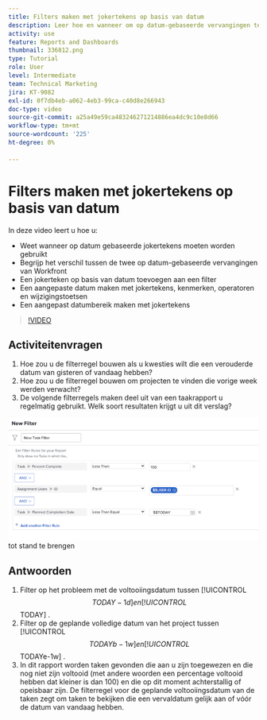 ```yaml
---
title: Filters maken met jokertekens op basis van datum
description: Leer hoe en wanneer om op datum-gebaseerde vervangingen te gebruiken en hoe te om een filter te bouwen dat op de huidige datum wordt gebaseerd.
activity: use
feature: Reports and Dashboards
thumbnail: 336812.png
type: Tutorial
role: User
level: Intermediate
team: Technical Marketing
jira: KT-9082
exl-id: 0f7db4eb-a062-4eb3-99ca-c40d8e266943
doc-type: video
source-git-commit: a25a49e59ca483246271214886ea4dc9c10e8d66
workflow-type: tm+mt
source-wordcount: '225'
ht-degree: 0%

---
```


# Filters maken met jokertekens op basis van datum

In deze video leert u hoe u:

* Weet wanneer op datum gebaseerde jokertekens moeten worden gebruikt
* Begrijp het verschil tussen de twee op datum-gebaseerde vervangingen van Workfront
* Een jokerteken op basis van datum toevoegen aan een filter
* Een aangepaste datum maken met jokertekens, kenmerken, operatoren en wijzigingstoetsen
* Een aangepast datumbereik maken met jokertekens

>[!VIDEO](https://video.tv.adobe.com/v/336812/?quality=12&learn=on)

## Activiteitenvragen

1. Hoe zou u de filterregel bouwen als u kwesties wilt die een verouderde datum van gisteren of vandaag hebben?
1. Hoe zou u de filterregel bouwen om projecten te vinden die vorige week werden verwacht?
1. De volgende filterregels maken deel uit van een taakrapport u regelmatig gebruikt. Welk soort resultaten krijgt u uit dit verslag?

![ een beeld van het scherm om een taakfilter met een op datum-gebaseerde vervanging ](assets/date-wildcard-answer-1.png) tot stand te brengen

## Antwoorden

1. Filter op het probleem met de voltooiingsdatum tussen [!UICONTROL $$TODAY-1d] en [!UICONTROL $$TODAY] .
1. Filter op de geplande volledige datum van het project tussen [!UICONTROL $$TODAYb-1w] en [!UICONTROL $$TODAYe-1w] .
1. In dit rapport worden taken gevonden die aan u zijn toegewezen en die nog niet zijn voltooid (met andere woorden een percentage voltooid hebben dat kleiner is dan 100) en die op dit moment achterstallig of opeisbaar zijn. De filterregel voor de geplande voltooiingsdatum van de taken zegt om taken te bekijken die een vervaldatum gelijk aan of vóór de datum van vandaag hebben.
